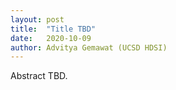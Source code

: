 ```yaml
---
layout: post
title:  "Title TBD"
date:   2020-10-09
author: Advitya Gemawat (UCSD HDSI)
---
```


Abstract TBD.

